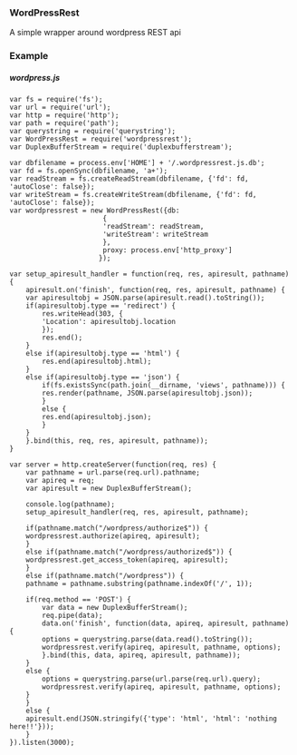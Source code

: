 ### WordPressRest

A simple wrapper around wordpress REST api

### Example

##### wordpress.js

	var fs = require('fs');
	var url = require('url');
	var http = require('http');
	var path = require('path');
	var querystring = require('querystring');
	var WordPressRest = require('wordpressrest');
	var DuplexBufferStream = require('duplexbufferstream');
	
	var dbfilename = process.env['HOME'] + '/.wordpressrest.js.db';
	var fd = fs.openSync(dbfilename, 'a+');
	var readStream = fs.createReadStream(dbfilename, {'fd': fd, 'autoClose': false});
	var writeStream = fs.createWriteStream(dbfilename, {'fd': fd, 'autoClose': false});
	var wordpressrest = new WordPressRest({db:
					       {
						   'readStream': readStream,
						   'writeStream': writeStream
					       },
					       proxy: process.env['http_proxy']
					      });
	
	var setup_apiresult_handler = function(req, res, apiresult, pathname) {
	    apiresult.on('finish', function(req, res, apiresult, pathname) {
		var apiresultobj = JSON.parse(apiresult.read().toString());
		if(apiresultobj.type == 'redirect') {
		    res.writeHead(303, {
			'Location': apiresultobj.location
		    });
		    res.end();
		}
		else if(apiresultobj.type == 'html') {
		    res.end(apiresultobj.html);
		}
		else if(apiresultobj.type == 'json') {
		    if(fs.existsSync(path.join(__dirname, 'views', pathname))) {
			res.render(pathname, JSON.parse(apiresultobj.json));
		    }
		    else {
			res.end(apiresultobj.json);
		    }
		}
	    }.bind(this, req, res, apiresult, pathname));
	}
	
	var server = http.createServer(function(req, res) {
	    var pathname = url.parse(req.url).pathname;
	    var apireq = req;
	    var apiresult = new DuplexBufferStream();
	
	    console.log(pathname);
	    setup_apiresult_handler(req, res, apiresult, pathname);
	
	    if(pathname.match("/wordpress/authorize$")) {
		wordpressrest.authorize(apireq, apiresult);
	    }
	    else if(pathname.match("/wordpress/authorized$")) {
		wordpressrest.get_access_token(apireq, apiresult);
	    }
	    else if(pathname.match("/wordpress")) {
		pathname = pathname.substring(pathname.indexOf('/', 1));
	
		if(req.method == 'POST') {
		    var data = new DuplexBufferStream();
		    req.pipe(data);
		    data.on('finish', function(data, apireq, apiresult, pathname) {
			options = querystring.parse(data.read().toString());
			wordpressrest.verify(apireq, apiresult, pathname, options);
		    }.bind(this, data, apireq, apiresult, pathname));
		}
		else {
		    options = querystring.parse(url.parse(req.url).query);
		    wordpressrest.verify(apireq, apiresult, pathname, options);
		}
	    }
	    else {
		apiresult.end(JSON.stringify({'type': 'html', 'html': 'nothing here!!'}));
	    }
	}).listen(3000);
